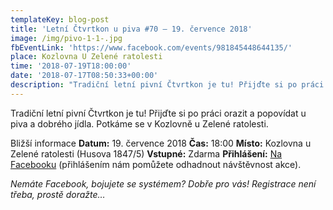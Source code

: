 ```yaml
---
templateKey: blog-post
title: 'Letní Čtvrtkon u piva #70 – 19. července 2018'
image: /img/pivo-1-1-.jpg
fbEventLink: 'https://www.facebook.com/events/981845448644135/'
place: Kozlovna U Zelené ratolesti
time: '2018-07-19T18:00:00'
date: '2018-07-17T08:50:33+00:00'
description: "Tradiční letní pivní Čtvrtkon je tu! Přijďte si po práci orazit a popovídat u piva a dobrého jídla. Potkáme se v Kozlovně u Zelené ratolesti.Bližší informaceDatum:\_19. července 2018Čas:\_18:00Místo:\_Kozlovna..."
---
```

Tradiční letní pivní Čtvrtkon je tu! Přijďte si po práci orazit a popovídat u piva a dobrého jídla. Potkáme se v Kozlovně u Zelené ratolesti.

Bližší informace **Datum:** 19. července 2018 **Čas:** 18:00 **Místo:** Kozlovna u Zelené ratolesti (Husova 1847/5) **Vstupné:** Zdarma **Přihlášení:** [Na Facebooku](https://www.facebook.com/events/981845448644135/) (přihlášením nám pomůžete odhadnout návštěvnost akce).

_Nemáte Facebook, bojujete se systémem? Dobře pro vás! Registrace není třeba, prostě doražte…_
